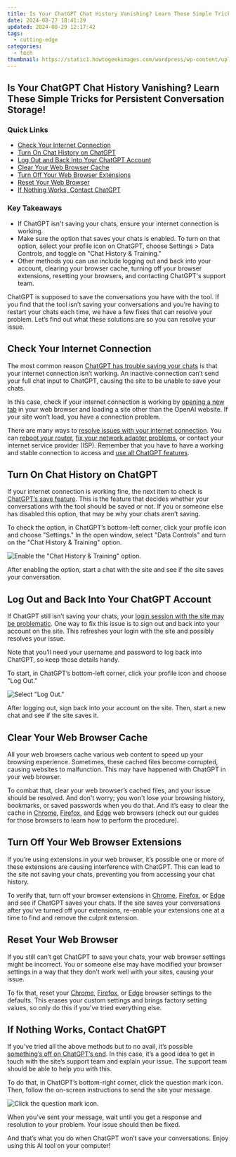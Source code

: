 ```yaml
---
title: Is Your ChatGPT Chat History Vanishing? Learn These Simple Tricks for Persistent Conversation Storage!
date: 2024-08-27 18:41:29
updated: 2024-08-29 12:17:42
tags:
  - cutting-edge
categories:
  - tech
thumbnail: https://static1.howtogeekimages.com/wordpress/wp-content/uploads/2023/05/52753097926_49a33c5d9b_o-1.jpg
---
```


## Is Your ChatGPT Chat History Vanishing? Learn These Simple Tricks for Persistent Conversation Storage!

### Quick Links

* [Check Your Internet Connection](https://instagram-video-files.techidaily.com/updated-in-2024-the-essential-art-of-editing-boost-your-instagram-videography/)
* [Turn On Chat History on ChatGPT](https://desktop-recording.techidaily.com/new-maximizing-conversations-4-key-tips-for-hangouts-for-2024/)
* [Log Out and Back Into Your ChatGPT Account](https://extra-resources.techidaily.com/bring-sound-effects-into-premiere-pro/)
* [Clear Your Web Browser Cache](https://fox-direct.techidaily.com/craft-professional-videos-with-free-intros-for-2024/)
* [Turn Off Your Web Browser Extensions](https://sim-unlock.techidaily.com/in-2024-the-best-android-sim-unlock-code-generators-unlock-your-samsung-galaxy-m14-5g-phone-hassle-free-by-drfone-android/)
* [Reset Your Web Browser](https://extra-hints.techidaily.com/new-chronology-on-camera-best-practices-for-date-insertion/)
* [If Nothing Works, Contact ChatGPT](https://screen-mirroring-recording.techidaily.com/updated-in-2024-secure-your-screen-content-mastering-the-ezvide-technique/)

### Key Takeaways

* If ChatGPT isn't saving your chats, ensure your internet connection is working.
* Make sure the option that saves your chats is enabled. To turn on that option, select your profile icon on ChatGPT, choose Settings > Data Controls, and toggle on "Chat History & Training."
* Other methods you can use include logging out and back into your account, clearing your browser cache, turning off your browser extensions, resetting your browsers, and contacting ChatGPT's support team.

 ChatGPT is supposed to save the conversations you have with the tool. If you find that the tool isn’t saving your conversations and you’re having to restart your chats each time, we have a few fixes that can resolve your problem. Let’s find out what these solutions are so you can resolve your issue.

##  Check Your Internet Connection

 The most common reason [ChatGPT has trouble saving your chats](https://extra-tips.techidaily.com/essential-guide-to-vr-gear-and-technology/) is that your internet connection isn’t working. An inactive connection can’t send your full chat input to ChatGPT, causing the site to be unable to save your chats.

 In this case, check if your internet connection is working by [opening a new tab](https://review-topics.techidaily.com/in-2024-how-to-change-google-play-location-on-nubia-z50-ultra-drfone-by-drfone-virtual-android/) in your web browser and loading a site other than the OpenAI website. If your site won’t load, you have a connection problem.

 There are many ways to [resolve issues with your internet connection](https://screen-capture.techidaily.com/new-warriors-pantheon-valhalla-rebirth-for-2024/). You can [reboot your router](https://extra-information.techidaily.com/updated-chuckle-centric-ringtone-websites-guide/), [fix your network adapter problems](https://tech-revival.techidaily.com/integrating-bing-ai-chat-into-android-keyboards-step-by-step-guide/), or contact your internet service provider (ISP). Remember that you have to have a working and stable connection to access and [use all ChatGPT features](https://facebook-video-content.techidaily.com/new-mastering-monetization-a-beginners-guide-to-facebook-revenue-for-2024/).

##  Turn On Chat History on ChatGPT

 If your internet connection is working fine, the next item to check is [ChatGPT’s save feature](https://some-guidance.techidaily.com/new-the-ultimate-clock-companion-for-wedding-planners-and-couples/). This is the feature that decides whether your conversations with the tool should be saved or not. If you or someone else has disabled this option, that may be why your chats aren’t saving.

 To check the option, in ChatGPT’s bottom-left corner, click your profile icon and choose "Settings." In the open window, select "Data Controls" and turn on the "Chat History & Training" option.

![Enable the "Chat History & Training" option.](https://static1.howtogeekimages.com/wordpress/wp-content/uploads/2023/09/1-enable-chat-history-chatgpt.png) 

 After enabling the option, start a chat with the site and see if the site saves your conversation.

##  Log Out and Back Into Your ChatGPT Account

 If ChatGPT still isn’t saving your chats, your [login session with the site may be problematic](https://youtube-videos.techidaily.com/channel-catalysts-affiliates-aiding-budgeted-buzzers-for-2024/). One way to fix this issue is to sign out and back into your account on the site. This refreshes your login with the site and possibly resolves your issue.

 Note that you’ll need your username and password to log back into ChatGPT, so keep those details handy.

 To start, in ChatGPT’s bottom-left corner, click your profile icon and choose "Log Out."

![Select "Log Out."](https://static1.howtogeekimages.com/wordpress/wp-content/uploads/2023/09/2-sign-out-chatgpt.png) 

 After logging out, sign back into your account on the site. Then, start a new chat and see if the site saves it.

##  Clear Your Web Browser Cache

 All your web browsers cache various web content to speed up your browsing experience. Sometimes, these cached files become corrupted, causing websites to malfunction. This may have happened with ChatGPT in your web browser.

 To combat that, clear your web browser’s cached files, and your issue should be resolved. And don't worry; you won't lose your browsing history, bookmarks, or saved passwords when you do that. And it’s easy to clear the cache in [Chrome](https://smart-video-creator.techidaily.com/in-2024-take-control-of-time-top-10-free-video-speed-manipulation-apps-for-mobile/), [Firefox](https://phone-solutions.techidaily.com/3-best-tools-to-hard-reset-vivo-g2-drfone-by-drfone-reset-android-reset-android/), and [Edge](https://youtube-sure.techidaily.com/024-approved-clearing-tactics-for-youtubes-stored-video-queue/) web browsers (check out our guides for those browsers to learn how to perform the procedure).

##  Turn Off Your Web Browser Extensions

 If you’re using extensions in your web browser, it’s possible one or more of these extensions are causing interference with ChatGPT. This can lead to the site not saving your chats, preventing you from accessing your chat history.

 To verify that, turn off your browser extensions in [Chrome](https://technical-tips.techidaily.com/easy-instructions-for-performing-a-successful-chromecast-update/), [Firefox](https://blog-min.techidaily.com/how-to-transfer-contacts-from-samsung-galaxy-m54-5g-to-other-android-devices-using-bluetooth-drfone-by-drfone-transfer-from-android-transfer-from-android/), or [Edge](https://extra-lessons.techidaily.com/in-2024-bringing-text-to-life-3d-creation-in-photo/) and see if ChatGPT saves your chats. If the site saves your conversations after you’ve turned off your extensions, re-enable your extensions one at a time to find and remove the culprit extension.

##  Reset Your Web Browser

 If you still can’t get ChatGPT to save your chats, your web browser settings might be incorrect. You or someone else may have modified your browser settings in a way that they don’t work well with your sites, causing your issue.

 To fix that, reset your [Chrome](https://fake-location.techidaily.com/how-to-fix-nubia-z50s-pro-find-my-friends-no-location-found-drfone-by-drfone-virtual-android/), [Firefox](https://apple-account.techidaily.com/in-2024-how-to-remove-the-two-factor-authentication-from-apple-iphone-6-plus-by-drfone-ios/), or [Edge](https://tech-recovery.techidaily.com/conquer-the-art-of-quick-messages-using-your-ipad/) browser settings to the defaults. This erases your custom settings and brings factory setting values, so only do this if you've tried everything else.

##  If Nothing Works, Contact ChatGPT

 If you’ve tried all the above methods but to no avail, it’s possible [something’s off on ChatGPT’s end](https://discord-videos.techidaily.com/updated-decoding-the-secrets-of-discord/). In this case, it’s a good idea to get in touch with the site’s support team and explain your issue. The support team should be able to help you with this.

 To do that, in ChatGPT’s bottom-right corner, click the question mark icon. Then, follow the on-screen instructions to send the site your message.

![Click the question mark icon.](https://static1.howtogeekimages.com/wordpress/wp-content/uploads/2023/09/3-contact-chatgpt-support.png) 

 When you’ve sent your message, wait until you get a response and resolution to your problem. Your issue should then be fixed.

 And that’s what you do when ChatGPT won’t save your conversations. Enjoy using this AI tool on your computer!

<ins class="adsbygoogle"
     style="display:block"
     data-ad-format="autorelaxed"
     data-ad-client="ca-pub-7571918770474297"
     data-ad-slot="1223367746"></ins>



<ins class="adsbygoogle"
     style="display:block"
     data-ad-client="ca-pub-7571918770474297"
     data-ad-slot="8358498916"
     data-ad-format="auto"
     data-full-width-responsive="true"></ins>
